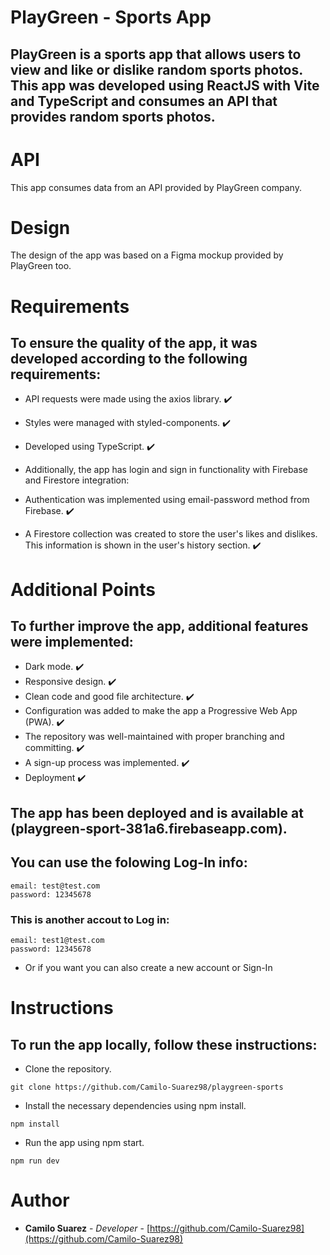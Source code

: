 # PlayGreen - Sports App
## PlayGreen is a sports app that allows users to view and like or dislike random sports photos. This app was developed using ReactJS with Vite and TypeScript and consumes an API that provides random sports photos.

# API
This app consumes data from an API provided by PlayGreen company.

# Design
The design of the app was based on a Figma mockup provided by PlayGreen too.

# Requirements
## To ensure the quality of the app, it was developed according to the following requirements:

* API requests were made using the axios library. ✔️
* Styles were managed with styled-components. ✔️
* Developed using TypeScript. ✔️
* Additionally, the app has login and sign in functionality with Firebase and Firestore integration:

* Authentication was implemented using email-password method from Firebase. ✔️
* A Firestore collection was created to store the user's likes and dislikes. This information is shown in the user's history section. ✔️

# Additional Points
## To further improve the app, additional features were implemented:

* Dark mode. ✔️
* Responsive design. ✔️
* Clean code and good file architecture. ✔️
* Configuration was added to make the app a Progressive Web App (PWA). ✔️
* The repository was well-maintained with proper branching and committing. ✔️
* A sign-up process was implemented. ✔️
* Deployment ✔️

## The app has been deployed and is available at (playgreen-sport-381a6.firebaseapp.com).

## You can use the folowing Log-In info:
```
email: test@test.com
password: 12345678
```

### This is another accout to Log in:
```
email: test1@test.com
password: 12345678
```

- Or if you want you can also create a new account or Sign-In

# Instructions

## To run the app locally, follow these instructions:
* Clone the repository.

```
git clone https://github.com/Camilo-Suarez98/playgreen-sports
```
* Install the necessary dependencies using npm install.
```
npm install
```
* Run the app using npm start.

```
npm run dev
```

# Author

- **Camilo Suarez** - _Developer_ - [https://github.com/Camilo-Suarez98](https://github.com/Camilo-Suarez98)
